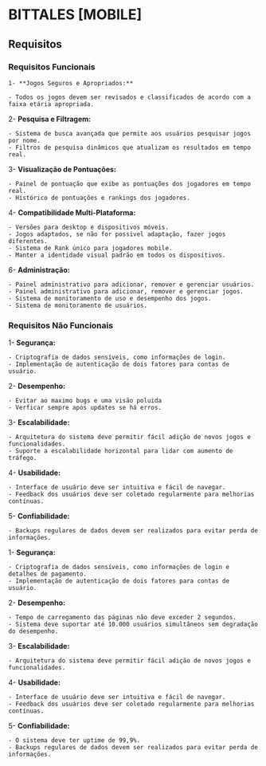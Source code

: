 # BITTALES [MOBILE]

## Requisitos

### Requisitos Funcionais

    1- **Jogos Seguros e Apropriados:**
 
    - Todos os jogos devem ser revisados e classificados de acordo com a faixa etária apropriada.
 
2- **Pesquisa e Filtragem:**
 
    - Sistema de busca avançada que permite aos usuários pesquisar jogos por nome.
    - Filtros de pesquisa dinâmicos que atualizam os resultados em tempo real.
 
3- **Visualização de Pontuações:**
 
    - Painel de pontuação que exibe as pontuações dos jogadores em tempo real.
    - Histórico de pontuações e rankings dos jogadores.
 
 
4- **Compatibilidade Multi-Plataforma:**
 
    - Versões para desktop e dispositivos móveis.
    - Jogos adaptados, se não for possivel adaptação, fazer jogos diferentes.
    - Sistema de Rank único para jogadores mobile.
    - Manter a identidade visual padrão em todos os dispositivos.
 
6- **Administração:**
    
    - Painel administrativo para adicionar, remover e gerenciar usuários.
    - Painel administrativo para adicionar, remover e gerenciar jogos.
    - Sistema de monitoramento de uso e desempenho dos jogos.
    - Sistema de monitoramento de usuários.


### Requisitos Não Funcionais

1- **Segurança:**
 
    - Criptografia de dados sensíveis, como informações de login.
    - Implementação de autenticação de dois fatores para contas de usuário.
 
2- **Desempenho:**
    
    - Evitar ao maximo bugs e uma visão poluida
    - Verficar sempre após updates se há erros.
 
3- **Escalabilidade:**
 
    - Arquitetura do sistema deve permitir fácil adição de novos jogos e funcionalidades.
    - Suporte a escalabilidade horizontal para lidar com aumento de tráfego.
 
4- **Usabilidade:**
 
    - Interface de usuário deve ser intuitiva e fácil de navegar.
    - Feedback dos usuários deve ser coletado regularmente para melhorias contínuas.
 
5- **Confiabilidade:**
 
    - Backups regulares de dados devem ser realizados para evitar perda de informações.


1- **Segurança:**
 
    - Criptografia de dados sensíveis, como informações de login e detalhes de pagamento.
    - Implementação de autenticação de dois fatores para contas de usuário.
 
2- **Desempenho:**
 
    - Tempo de carregamento das páginas não deve exceder 2 segundos.
    - Sistema deve suportar até 10.000 usuários simultâneos sem degradação do desempenho.
 
3- **Escalabilidade:**
 
    - Arquitetura do sistema deve permitir fácil adição de novos jogos e funcionalidades.
 
4- **Usabilidade:**
 
    - Interface de usuário deve ser intuitiva e fácil de navegar.
    - Feedback dos usuários deve ser coletado regularmente para melhorias contínuas.
 
5- **Confiabilidade:**
 
    - O sistema deve ter uptime de 99,9%.
    - Backups regulares de dados devem ser realizados para evitar perda de informações.